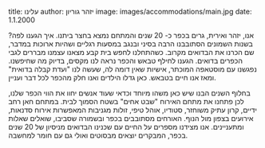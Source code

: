 title: עלינו
author: יזהר גוריון
image: images/accommodations/main.jpg
date: 1.1.2000

אנו, יזהר ואירית, גרים בכפר כ- 20 שנים והמתחם נמצא בחצר ביתנו. איך הגענו לפה? בשנות השמונים הסתובבנו הרבה בסיני ובנגב במסעות רגליים ושהיות ארוכות במדבר, שם הכרנו את הבדואים מקרוב. כשהתחלנו לחפש בית קבע מצאנו עצמנו מבררים לגבי הכפרים בדואים. הגענו לחילף טבאש והכפר נראה לנו מקסים, בדיוק מה שחיפשנו. נפגשנו עם מוסטאפה המוכתר, אישיות שאין דומה לה, שעשה לנו "ועדת קבלה בדואית" ומאז אנו חיים בטבאש. כאן גדלו הילדים ואנו חלק מהכפר לכל דבר ועניין.

בחלוף השנים הבנו שיש כאן משהו מיוחד וכדאי שעוד אנשים יחוו את הווי הכפר שלנו, לכן פתחנו את מתחם האירוח "שבט אחים" בשטח הסמוך לבית. במתחם חאן רחב ידיים, קרון עתיק משוחזר, סטודיו, אוהל טיפי, זולות מגניבות המאפשרות אירוח סדנאות, אירועים בצפון מול הנוף. האורחים מסתובבים בכפר ובשמורה שסביבו, שואלים שאלות ומתעניינים. אנו מצידנו מספרים על החיים עם שכנינו הבדואים מניסיון של 20 שנים בכפר, המבקרים יוצאים מבסוטים ואולי גם עם חומר למחשבה.
